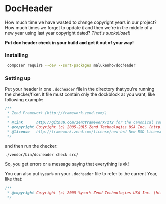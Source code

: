 # DocHeader

How much time we have wasted to change copyright years in our project?
How much times we forget to update it and then we're in the middle of 
a new year using last year copyright dated? *That's sucks!!one!!*

**Put doc header check in your build and get it out of your way!**

### Installing

```sh
 composer require --dev --sort-packages malukenho/docheader
```

### Setting up

Put your header in one `.docheader` file in the directory that you're
running the checker/fixer. It file must contain only the dockblock as 
you want, like following example:

```php
/**
 * Zend Framework (http://framework.zend.com/)
 *
 * @link      http://github.com/zendframework/zf2 for the canonical source repository
 * @copyright Copyright (c) 2005-2015 Zend Technologies USA Inc. (http://www.zend.com)
 * @license   http://framework.zend.com/license/new-bsd New BSD License
 */
```

and then run the checker:

```sh
./vendor/bin/docheader check src/
```

So, you get errors or a message saying that everything is ok!

You can also put `%year%` on your `.docheader` file to refer to the current
Year, like that:

```php
/**
 * @copyright Copyright (c) 2005-%year% Zend Technologies USA Inc. (http://www.zend.com)
 */
```
